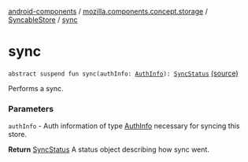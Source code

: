 [android-components](../../index.md) / [mozilla.components.concept.storage](../index.md) / [SyncableStore](index.md) / [sync](./sync.md)

# sync

`abstract suspend fun sync(authInfo: `[`AuthInfo`](index.md#AuthInfo)`): `[`SyncStatus`](../-sync-status.md) [(source)](https://github.com/mozilla-mobile/android-components/blob/master/components/concept/storage/src/main/java/mozilla/components/concept/storage/SyncableStore.kt#L18)

Performs a sync.

### Parameters

`authInfo` - Auth information of type [AuthInfo](index.md#AuthInfo) necessary for syncing this store.

**Return**
[SyncStatus](../-sync-status.md) A status object describing how sync went.

